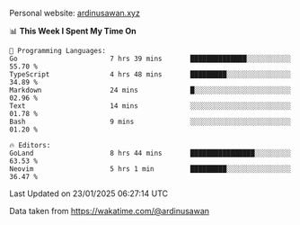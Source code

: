 Personal website: [ardinusawan.xyz](https://ardinusawan.xyz)

<!--START_SECTION:waka-->
📊 **This Week I Spent My Time On** 

```text
💬 Programming Languages: 
Go                       7 hrs 39 mins       ██████████████░░░░░░░░░░░   55.70 % 
TypeScript               4 hrs 48 mins       █████████░░░░░░░░░░░░░░░░   34.89 % 
Markdown                 24 mins             █░░░░░░░░░░░░░░░░░░░░░░░░   02.96 % 
Text                     14 mins             ░░░░░░░░░░░░░░░░░░░░░░░░░   01.78 % 
Bash                     9 mins              ░░░░░░░░░░░░░░░░░░░░░░░░░   01.20 % 

🔥 Editors: 
GoLand                   8 hrs 44 mins       ████████████████░░░░░░░░░   63.53 % 
Neovim                   5 hrs 1 min         █████████░░░░░░░░░░░░░░░░   36.47 % 
```


 Last Updated on 23/01/2025 06:27:14 UTC
<!--END_SECTION:waka-->
Data taken from https://wakatime.com/@ardinusawan
